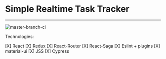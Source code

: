 # Simple Realtime Task Tracker 

---

![master-branch-ci](https://github.com/MaxVinogradov/simple-time-tracker/workflows/master-branch-ci/badge.svg)

Technologies:

[X] React
[X] Redux
[X] React-Router
[X] React-Saga
[X] Eslint + plugins
[X] material-ui
[X] JSS
[X] Cypress

